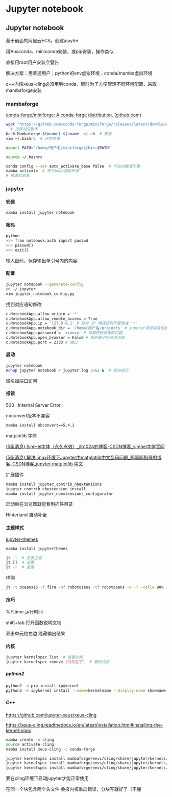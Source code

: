 # Jupyter notebook


## Jupyter notebook

基于前面的阿里云ECS，创建jupyter

用Anaconda、miniconda安装，或pip安装，操作类似

直接用root用户安装会警告

解决方案：用普通用户；python的env虚拟环境；conda/mamba虚拟环境

c++内核xeus-cling必须用到conda，同时为了方便管理不同环境配置，采取mambaforge安装



### mambaforge

[conda-forge/miniforge: A conda-forge distribution. (github.com)](https://github.com/conda-forge/miniforge)

```bash
wget "https://github.com/conda-forge/miniforge/releases/latest/download/Mambaforge-$(uname)-$(uname -m).sh"
  # 选择对应版本
bash Mambaforge-$(uname)-$(uname -m).sh  # 安装
vim ~/.bashrc  # 环境变量
```

```bash
export PATH="/home/用户名/miniforge3/bin:$PATH"
```

```bash
source ~/.bashrc
```

```bash
conda config --set auto_activate_base false  # 不自动激活环境
mamba activate  # 进入base虚拟环境
# 换源后安装
```



### jupyter

#### 安装

```bash
mamba install jupyter notebook
```

#### 密码

```bash
python
>>> from notebook.auth import passwd
>>> passwd()
>>> exit()
```

输入密码，保存输出单引号内的内容

#### 配置

```bash
jupyter notebook --generate-config
cd ~/.jupyter
vim jupyter_notebook_config.py
```

找到对应语句修改

```bash
c.NotebookApp.allow_origin = '*'
c.NotebookApp.allow_remote_access = True
c.NotebookApp.ip = '127.0.0.1' # 除非 IP 裸连否则不要改成 '*'
c.NotebookApp.notebook_dir = '/home/用户名/projects' # jupyter项目存放位置
c.NotebookApp.password = 'xxxxxx' # 设置密码保存的内容
c.NotebookApp.open_browser = False # 服务器不打开浏览器
c.NotebookApp.port = 2333 # 端口
```

#### 启动

```bash
jupyter notebook
nohup jupyter notebook > jupyter.log 2>&1 &  # 后台运行
```

域名加端口访问

#### 报错

500 : Internal Server Error

nbconvert版本不兼容

```bash
mamba install nbconvert==5.4.1
```

matplotlib 字体

[(5条消息) SimHei字体（永久有效）_jlb1024的博客-CSDN博客_simhei字体官网](https://blog.csdn.net/jlb1024/article/details/98037525)

[(5条消息) 解决Linux环境下Jupyter中matplotlib中文乱码问题_啊啊啊狗哥的博客-CSDN博客_jupyter matplotlib 中文](https://blog.csdn.net/GouGe_CSDN/article/details/105382920)

扩展插件

```bash
mamba install jupyter_contrib_nbextensions
jupyter contrib nbextension install
mamba install jupyter_nbextensions_configurator
```

启动后在浏览器就能看到插件目录

Hinterland 自动补全

#### 主题样式

[jupyter-themes](https://github.com/dunovank/jupyter-themes/blob/master/README.md)

```bash
mamba install jupyterthemes
```

```bash
jt -l  # 显示主题
jt []  # 设置
jt -r  # 重置
```

样例

```bash
jt -t oceans16 -f fira -nf robotosans -tf robotosans -N -T -cellw 90% -fs 10 -nfs 12 -tfs 12 -dfs 10 -ofs -9
```



#### 技巧

%%time 运行时间

shift+tab 打开函数说明文档

双击单元格左边 隐藏输出结果

#### 内核

```bash
jupyter kernelspec list  # 查看内核
jupyter kernelspec remove [内核名字]  # 删除内核
```



##### python2

```bash
python2 -m pip install ipykernel
python2 -m ipykernel install --name=kernelname --display-name showname
```

##### C++

https://github.com/jupyter-xeus/xeus-cling

https://xeus-cling.readthedocs.io/en/latest/installation.html#installing-the-kernel-spec

```bash
mamba create -n cling
source activate cling
mamba install xeus-cling -c conda-forge

jupyter kernelspec install mambaforge/envs/cling/share/jupyter/kernels/xcpp11 --sys-prefix
jupyter kernelspec install mambaforge/envs/cling/share/jupyter/kernels/xcpp14 --sys-prefix
jupyter kernelspec install mambaforge/envs/cling/share/jupyter/kernels/xcpp17 --sys-prefix
```

要在cling环境下启动jupyter才能正常使用

在同一个块包含两个头文件 会报内核重启错误，分块写就好了（不懂




